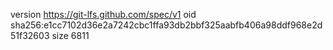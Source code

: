 version https://git-lfs.github.com/spec/v1
oid sha256:e1cc7102d36e2a7242cbc1ffa93db2bbf325aabfb406a98ddf968e2d51f32603
size 6811
